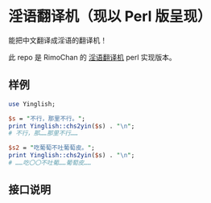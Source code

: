 # 淫语翻译机（现以 Perl 版呈现）


能把中文翻译成淫语的翻译机！

此 repo 是 RimoChan 的 [淫语翻译机](https://github.com/RimoChan/yinglish) perl 实现版本。

## 样例

```perl
use Yinglish;

$s = "不行，那里不行。";
print Yinglish::chs2yin($s) . "\n";
# 不行，那……那里不行……

$s2 = "吃葡萄不吐葡萄皮。";
print Yinglish::chs2yin($s) . "\n";
# ……吃〇〇不吐葡……葡萄皮……

```

## 接口说明

